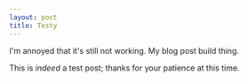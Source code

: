 ```yaml
---
layout: post
title: Testy
---
```


I'm annoyed that it's still not working.  My blog post build thing.

This is *indeed* a test post; thanks for your patience at this time.
